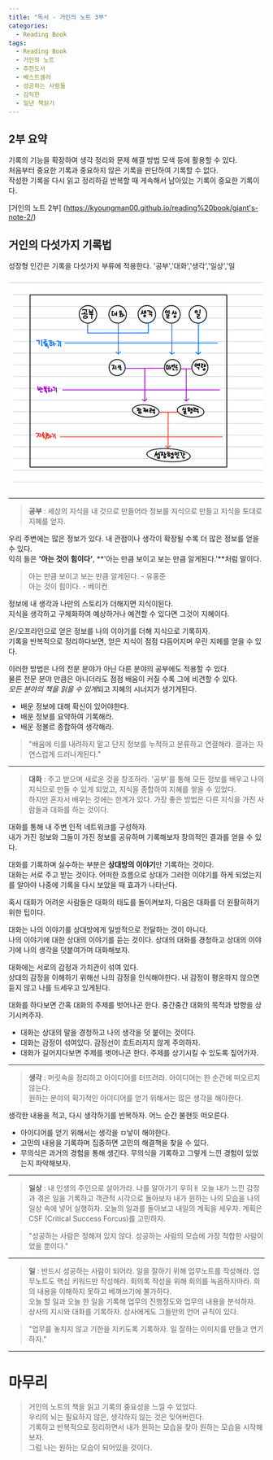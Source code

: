 ```yaml
---
title: "독서 - 거인의 노트 3부"
categories:
  - Reading Book
tags:
  - Reading Book
  - 거인의 노트
  - 추천도서
  - 베스트셀러
  - 성공하는 사람들
  - 김익한
  - 일년 책읽기
---
```



## 2부 요약
기록의 기능을 확장하여 생각 정리와 문제 해결 방법 모색 등에 활용할 수 있다.  
처음부터 중요한 기록과 중요하지 않은 기록을 판단하여 기록할 수 없다.  
작성한 기록을 다시 읽고 정리하길 반복할 때 게속해서 남아있는 기록이 중요한 기록이다.  


[거인의 노트 2부] (https://kyoungman00.github.io/reading%20book/giant's-note-2/)


## 거인의 다섯가지 기록법
성장형 인간은 기록을 다섯가지 부류에 적용한다. 
'공부','대화','생각','일상','일

![set define on](/assets/images/giant's_note_3_1.png)


---

> **공부** : 세상의 지식을 내 것으로 만들어라
정보를 지식으로 만들고 지식을 토대로 지혜를 얻자.  


우리 주변에는 많은 정보가 있다. 내 관점이나 생각이 확장될 수록 더 많은 정보를 얻을 수 있다.    
익히 들은 **'아는 것이 힘이다'**, **'아는 만큼 보이고 보는 만큼 알게된다.'**처럼 말이다.

> 아는 만큼 보이고 보는 만큼 알게된다. - 유홍준   
> 아는 것이 힘이다. - 베이컨   


정보에 내 생각과 나만의 스토리가 더해지면 지식이된다.   
지식을 생각하고 구체화하여 예상하거나 예견할 수 있다면 그것이 지혜이다. 


온/오프라인으로 얻은 정보를 나의 이야기를 더해 지식으로 기록하자.  
기록을 반복적으로 정리하다보면, 얻은 지식이 점점 다듬어지며 우린 지헤를 얻을 수 있다. 


이러한 방법은 나의 전문 분야가 아닌 다른 분야의 공부에도 적용할 수 있다.  
물론 전문 분야 만큼은 아니더라도 점점 배움이 커질 수록 그에 비견할 수 있다.  
*모든 분야의 책을 읽을 수 있게*되고 지혜의 시너지가 생기게된다.


- 배운 정보에 대해 확신이 있어야한다.  
- 배운 정보를 요약하여 기록해라.  
- 배운 정볼르 종합하여 생각해라.  


> "배움에 티를 내려하지 말고 단지 정보를 누적하고 분류하고 연결해라. 결과는 자연스럽게 드러나게된다."



---
> **대화** : 주고 받으며 새로운 것을 창조하라.
'공부'를 통해 모든 정보를 배우고 나의 지식으로 만들 수 있게 되었고, 지식을 종합하여 지혜를 쌓을 수 있었다.  
하지만 혼자서 배우는 것에는 한계가 있다. 가장 좋은 방법은 다른 지식을 가진 사람들과 대화를 하는 것이다.


대화를 통해 내 주변 인적 네트워크를 구성하자.  
내가 가진 정보와 그들이 가진 정보를 공유하며 기록해보자 창의적인 결과를 얻을 수 있다.  


대화를 기록하며 실수하는 부분은 **상대방의 이야기**만 기록하는 것이다.  
대화는 서로 주고 받는 것이다. 어떠한 흐름으로 상대가 그러한 이야기를 하게 되었는지를 알아야 나중에 기록을 다시 보았을 때 효과가 나타난다. 


혹시 대화가 어려운 사람들은 대화의 태도를 돌이켜보자, 다음은 대화를 더 원활히하기위한 팁이다.  

대화는 나의 이야기를 상대방에게 일방적으로 전달하는 것이 아니다.  
나의 이야기에 대한 상대의 이야기를 듣는 것이다. 상대의 대화를 경청하고 상대의 이야기에 나의 생각을 덧붙여가며 대화해보자.  


대화에는 서로의 감정과 가치관이 섞여 있다.  
상대의 감정을 이해하기 위해선 나의 감정을 인식해야한다. 내 감정이 평온하지 않으면 듣지 않고 나를 드세우고 있게된다.  


대화를 하다보면 간혹 대화의 주제를 벗어나곤 한다. 중간중간 대화의 목적과 방향을 상기시켜주자. 

- 대화는 상대의 말을 경청하고 나의 생각을 덧 붙이는 것이다.  
- 대화는 감정이 섞여있다. 감정선이 흐트러지지 않게 주의하자.  
- 대화가 길어지다보면 주제를 벗어나곤 한다. 주제를 상기시킬 수 있도록 짚어가자.  


---
> **생각** : 머릿속을 정리하고 아이디어를 터뜨려라.
아이디어는 한 순간에 떠오르지 않는다.  
원하는 분야의 획기적인 아이디어를 얻기 위해서는 많은 생각을 해야한다.  


생각한 내용을 적고, 다시 생각하기를 반복하자. 어느 순간 불현듯 떠오른다. 


- 아이디어를 얻기 위해서는 생각을 ㅁ낳이 해야한다.   
- 고민의 내용을 기록하며 집중하면 고민의 해결책을 찾을 수 있다.  
- 무의식은 과거의 경험을 통해 생긴다. 무의식을 기록하고 그렇게 느낀 경험이 있었는지 파악해보자.  


---
> **일상** : 내 인생의 주인으로 살아가라. 
나를 알아가기 우히ㅐ 오늘 내가 느낀 감정과 겪은 일을 기록하고 객관적 시각으로 돌아보자
내가 원하는 나의 모습을 나의 일상 속에 넣어 실행하자. 
오늘의 일과를 돌아보고 내일의 계획을 세우자. 
계획은 CSF (Critical Success Forcus)를 고민하자.


> "성공하는 사람은 정해져 있지 않다.  성공하는 사람의 모습에 가장 적합한 사람이었을 뿐이다."


---
> **일** : 반드시 성공하는 사람이 되어라.
일을 잘하기 위해 업무노트를 작성해라. 
업무노트도 핵심 키워드만 작성해라. 회의록 작성을 위해 회의를 녹음하지마라. 회의 내용을 이해하지 못하고 베껴쓰기에 불가하다.  
오늘 할 일과 오늘 한 일을 기록해 업무의 진행정도와 업무의 내용을 분석하자.  
상사의 지시와 대화를 기록하자. 상사에게도 그들만의 언어 규칙이 있다.  


> "업무를 놓치지 않고 기한을 지키도록 기록하자. 일 잘하는 이미지를 만들고 연기하자."


---
# 마무리
> 거인의 노트의 책을 읽고 기록의 중요성을 느낄 수 있었다.  
> 우리의 뇌는 필요하지 않은, 생각하지 않는 것은 잊어버린다.  
> 기록하고 반복적으로 정리하면서 내가 원하는 모습을 찾아 원하는 모습을 시작해보자.  
> 그럼 나는 원하는 모습이 되어있을 것이다.  